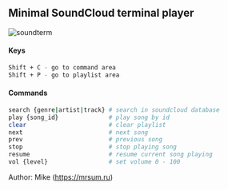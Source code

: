 ## Minimal SoundCloud terminal player

![soundterm](https://mrsum.ru/blog/content/images/2016/08/soundterm-1.png)

#### Keys
```bash
Shift + C - go to command area
Shift + P - go to playlist area
```

#### Commands
```bash
search {genre|artist|track} # search in soundcloud database
play {song_id}              # play song by id
clear                       # clear playlist
next                        # next song
prev                        # previous song
stop                        # stop playing song
resume                      # resume current song playing
vol {level}                 # set volume 0 - 100
```

Author: Mike (https://mrsum.ru)
